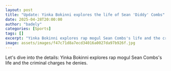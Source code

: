 ```yaml
---
layout: post
title: "Update: Yinka Bokinni explores the life of Sean 'Diddy' Combs"
date: 2025-04-28T20:00:00
author: "badely"
categories: [Sports]
tags: []
excerpt: "Yinka Bokinni explores rap mogul Sean Combs's life and the criminal charges he denies."
image: assets/images/f47c71d8a7ecd34016a0027da97b926f.jpg
---
```


Let's dive into the details: Yinka Bokinni explores rap mogul Sean Combs's life and the criminal charges he denies.

